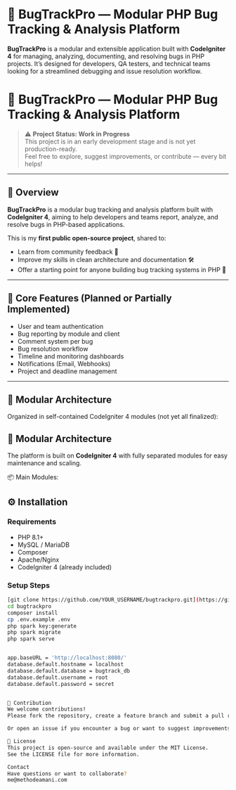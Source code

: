 # 🐛 BugTrackPro — Modular PHP Bug Tracking & Analysis Platform

**BugTrackPro** is a modular and extensible application built with **CodeIgniter 4** for managing, analyzing, documenting, and resolving bugs in PHP projects. It’s designed for developers, QA testers, and technical teams looking for a streamlined debugging and issue resolution workflow.

# 🐛 BugTrackPro — Modular PHP Bug Tracking & Analysis Platform

> ⚠️ **Project Status: Work in Progress**  
> This project is in an early development stage and is not yet production-ready.  
> Feel free to explore, suggest improvements, or contribute — every bit helps!

---

## 📘 Overview

**BugTrackPro** is a modular bug tracking and analysis platform built with **CodeIgniter 4**, aiming to help developers and teams report, analyze, and resolve bugs in PHP-based applications.

This is my **first public open-source project**, shared to:
- Learn from community feedback 💬
- Improve my skills in clean architecture and documentation 🛠️
- Offer a starting point for anyone building bug tracking systems in PHP 🚀

---

## 🔧 Core Features (Planned or Partially Implemented)

- User and team authentication
- Bug reporting by module and client
- Comment system per bug
- Bug resolution workflow
- Timeline and monitoring dashboards
- Notifications (Email, Webhooks)
- Project and deadline management

---

## 🧱 Modular Architecture

Organized in self-contained CodeIgniter 4 modules (not yet all finalized):

## 🧱 Modular Architecture

The platform is built on **CodeIgniter 4** with fully separated modules for easy maintenance and scaling.

📦 Main Modules:

## ⚙️ Installation

### Requirements

- PHP 8.1+
- MySQL / MariaDB
- Composer
- Apache/Nginx
- CodeIgniter 4 (already included)

### Setup Steps

```bash
[git clone https://github.com/YOUR_USERNAME/bugtrackpro.git](https://github.com/methodeprog/bugtrackpro.git)
cd bugtrackpro
composer install
cp .env.example .env
php spark key:generate
php spark migrate
php spark serve


app.baseURL = 'http://localhost:8080/'
database.default.hostname = localhost
database.default.database = bugtrack_db
database.default.username = root
database.default.password = secret


🤝 Contribution
We welcome contributions!
Please fork the repository, create a feature branch and submit a pull request.

Or open an issue if you encounter a bug or want to suggest improvements.

📄 License
This project is open-source and available under the MIT License.
See the LICENSE file for more information.

Contact
Have questions or want to collaborate?
me@methodeamani.com
